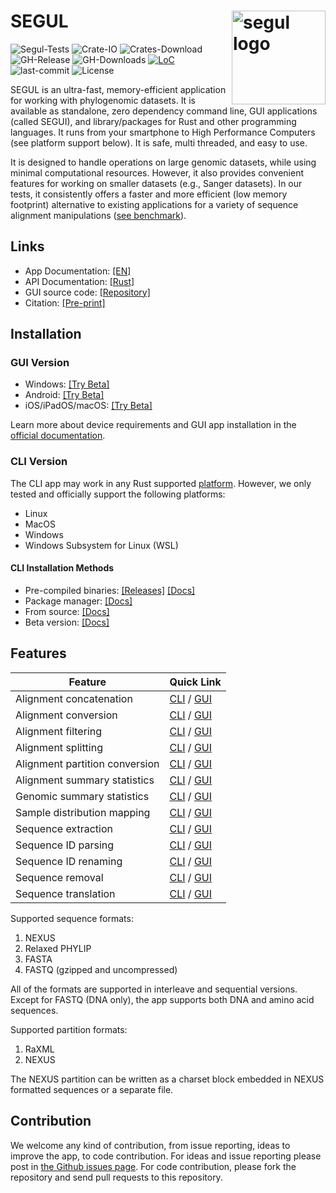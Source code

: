 # SEGUL <img src="https://raw.githubusercontent.com/hhandika/segui/main/assets/launcher/iconDesktop.png" alt="segul logo" align="right" width="150"/>

![Segul-Tests](https://github.com/hhandika/segul/workflows/Segul-Tests/badge.svg)
![Crate-IO](https://img.shields.io/crates/v/segul)
![Crates-Download](https://img.shields.io/crates/d/segul?color=orange&label=crates.io-downloads)
![GH-Release](https://img.shields.io/github/v/tag/hhandika/segul?label=gh-releases)
![GH-Downloads](https://img.shields.io/github/downloads/hhandika/segul/total?color=blue&label=gh-release-downloads)
[![LoC](https://tokei.rs/b1/github/hhandika/segul?category=code)](https://github.com/XAMPPRocky/tokei)
![last-commit](https://img.shields.io/github/last-commit/hhandika/segul)
![License](https://img.shields.io/github/license/hhandika/segul)

SEGUL is an ultra-fast, memory-efficient application for working with phylogenomic datasets. It is available as standalone, zero dependency command line, GUI applications (called SEGUI), and library/packages for Rust and other programming languages. It runs from your smartphone to High Performance Computers (see platform support below). It is safe, multi threaded, and easy to use.

It is designed to handle operations on large genomic datasets, while using minimal computational resources. However, it also provides convenient features for working on smaller datasets (e.g., Sanger datasets). In our tests, it consistently offers a faster and more efficient (low memory footprint) alternative to existing applications for a variety of sequence alignment manipulations ([see benchmark](https://www.segul.app/docs/cli_gui#performance)).

## Links

- App Documentation: [[EN]](https://segul.app/)
- API Documentation: [[Rust]](https://docs.rs/segul/0.18.1/segul/)
- GUI source code: [[Repository]](https://github.com/hhandika/segui)
- Citation: [[Pre-print]](https://www.authorea.com/doi/full/10.22541/au.165167823.30911834/v1)

## Installation

### GUI Version

- Windows: [[Try Beta]](https://github.com/hhandika/segui/releases/)
- Android: [[Try Beta]](https://github.com/hhandika/segui/releases/)
- iOS/iPadOS/macOS: [[Try Beta]](https://testflight.apple.com/join/LSJD5D0i)

Learn more about device requirements and GUI app installation in the [official documentation](https://www.segul.app/docs/installation/install_gui).

### CLI Version

The CLI app may work in any Rust supported [platform](https://doc.rust-lang.org/nightly/rustc/platform-support.html). However, we only tested and officially support the following platforms:

- Linux
- MacOS
- Windows
- Windows Subsystem for Linux (WSL)

#### CLI Installation Methods

- Pre-compiled binaries: [[Releases]](https://github.com/hhandika/segul/releases) [[Docs]](https://www.segul.app/docs/installation/install_binary)
- Package manager: [[Docs]](https://www.segul.app/docs/installation/install_cargo)
- From source: [[Docs]](https://www.segul.app/docs/installation/install_source)
- Beta version: [[Docs]](https://www.segul.app/docs/installation/install_dev)

## Features

| Feature                        | Quick Link                                                                                                    |
| ------------------------------ | ------------------------------------------------------------------------------------------------------------- |
| Alignment concatenation        | [CLI](https://www.segul.app/docs/cli-usage/concat) / [GUI](https://www.segul.app/docs/gui-usage/concat)       |
| Alignment conversion           | [CLI](https://www.segul.app/docs/cli-usage/convert) / [GUI](https://www.segul.app/docs/gui-usage/convert)     |
| Alignment filtering            | [CLI](https://www.segul.app/docs/cli-usage/filter) / [GUI](https://www.segul.app/docs/gui-usage/filter)       |
| Alignment splitting            | [CLI](https://www.segul.app/docs/cli-usage/split) / [GUI](https://www.segul.app/docs/gui-usage/split)         |
| Alignment partition conversion | [CLI](https://www.segul.app/docs/cli-usage/part) / [GUI](https://www.segul.app/docs/gui-usage/part)           |
| Alignment summary statistics   | [CLI](https://www.segul.app/docs/cli-usage/summary) / [GUI](https://www.segul.app/docs/gui-usage/summary)     |
| Genomic summary statistics     | [CLI](https://www.segul.app/docs/cli-usage/genomic) / [GUI](https://www.segul.app/docs/gui-usage/genomic)     |
| Sample distribution mapping    | [CLI](https://www.segul.app/docs/cli-usage/map) / [GUI](https://www.segul.app/docs/gui-usage/map)             |
| Sequence extraction            | [CLI](https://www.segul.app/docs/cli-usage/extract) / [GUI](https://www.segul.app/docs/gui-usage/extract)     |
| Sequence ID parsing            | [CLI](https://www.segul.app/docs/cli-usage/id) / [GUI](https://www.segul.app/docs/gui-usage/id)               |
| Sequence ID renaming           | [CLI](https://www.segul.app/docs/cli-usage/rename) / [GUI](https://www.segul.app/docs/gui-usage/rename)       |
| Sequence removal               | [CLI](https://www.segul.app/docs/cli-usage/remove) / [GUI](https://www.segul.app/docs/gui-usage/remove)       |
| Sequence translation           | [CLI](https://www.segul.app/docs/cli-usage/translate) / [GUI](https://www.segul.app/docs/gui-usage/translate) |

Supported sequence formats:

1. NEXUS
2. Relaxed PHYLIP
3. FASTA
4. FASTQ (gzipped and uncompressed)

All of the formats are supported in interleave and sequential versions. Except for FASTQ (DNA only), the app supports both DNA and amino acid sequences.

Supported partition formats:

1. RaXML
2. NEXUS

The NEXUS partition can be written as a charset block embedded in NEXUS formatted sequences or a separate file.

## Contribution

We welcome any kind of contribution, from issue reporting, ideas to improve the app, to code contribution. For ideas and issue reporting please post in [the Github issues page](https://github.com/hhandika/segul/issues). For code contribution, please fork the repository and send pull requests to this repository.
